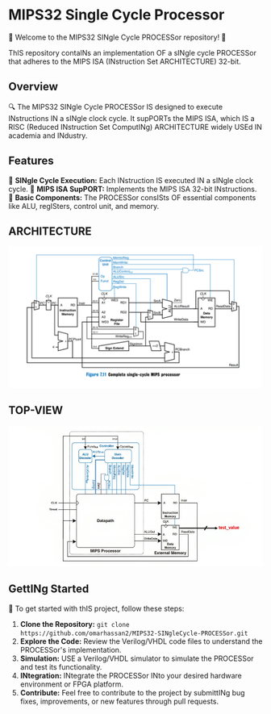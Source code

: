 # MIPS32 Single Cycle Processor

🚀 Welcome to the MIPS32 SINgle Cycle PROCESSor repository! 🚀

ThIS repository contaINs an implementation OF a sINgle cycle PROCESSor that adheres to the MIPS ISA (INstruction Set ARCHITECTURE) 32-bit.

## Overview

🔍 The MIPS32 SINgle Cycle PROCESSor IS designed to execute INstructions IN a sINgle clock cycle. It supPORTs the MIPS ISA, which IS a RISC (Reduced INstruction Set ComputINg) ARCHITECTURE widely USEd IN academia and INdustry.

## Features

🤖 **SINgle Cycle Execution:** Each INstruction IS executed IN a sINgle clock cycle.
🔧 **MIPS ISA SupPORT:** Implements the MIPS ISA 32-bit INstructions.
🔢 **Basic Components:** The PROCESSor consISts OF essential components like ALU, regISters, control unit, and memory.

## ARCHITECTURE

![ARCHITECTURE](/MIPS32-SingleCycle-Processor.png)

## TOP-VIEW

![TOP-VIEW](/MIPS%20Top%20View.png)

## GettINg Started

🏁 To get started with thIS project, follow these steps:

1. **Clone the Repository:** `git clone https://github.com/omarhassan2/MIPS32-SINgleCycle-PROCESSor.git`
2. **Explore the Code:** Review the Verilog/VHDL code files to understand the PROCESSor's implementation.
3. **Simulation:** USE a Verilog/VHDL simulator to simulate the PROCESSor and test its functionality.
4. **INtegration:** INtegrate the PROCESSor INto your desired hardware environment or FPGA platform.
5. **Contribute:** Feel free to contribute to the project by submittINg bug fixes, improvements, or new features through pull requests.

